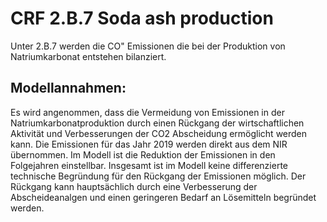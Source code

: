 # CRF 2.B.7 Soda ash production

Unter 2.B.7 werden die CO" Emissionen die bei der Produktion von Natriumkarbonat entstehen bilanziert.

## Modellannahmen:

Es wird angenommen, dass die Vermeidung von Emissionen in der Natriumkarbonatproduktion durch einen Rückgang der wirtschaftlichen Aktivität und Verbesserungen der CO2 Abscheidung ermöglicht werden kann. Die Emissionen für das Jahr 2019 werden direkt aus dem NIR übernommen. Im Modell ist die Reduktion der Emissionen in den Folgejahren einstellbar. Insgesamt ist im Modell keine differenzierte technische Begründung für den Rückgang der Emissionen möglich. Der Rückgang kann hauptsächlich durch eine Verbesserung der Abscheideanalgen und einen geringeren Bedarf an Lösemitteln begründet werden.
